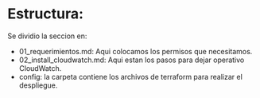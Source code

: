 # Estructura:
Se dividio la seccion en:

- 01_requerimientos.md: Aqui colocamos los permisos que necesitamos.
- 02_install_cloudwatch.md: Aqui estan los pasos para dejar operativo CloudWatch.
- config: la carpeta contiene los archivos de terraform para realizar el despliegue.

